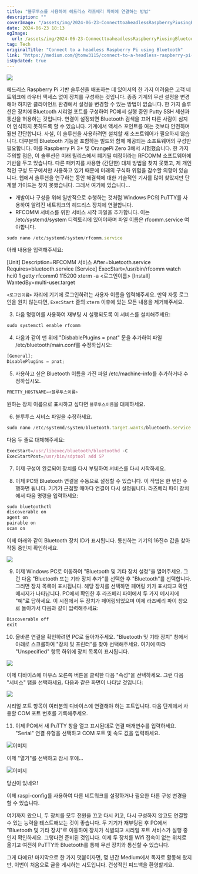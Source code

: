 ```yaml
---
title: "블루투스를 사용하여 헤드리스 라즈베리 파이에 연결하는 방법"
description: ""
coverImage: "/assets/img/2024-06-23-ConnecttoaheadlessRaspberryPiusingBluetooth_0.png"
date: 2024-06-23 18:13
ogImage:
  url: /assets/img/2024-06-23-ConnecttoaheadlessRaspberryPiusingBluetooth_0.png
tag: Tech
originalTitle: "Connect to a headless Raspberry Pi using Bluetooth"
link: "https://medium.com/@tomw3115/connect-to-a-headless-raspberry-pi-using-bluetooth-0e61c05e1b68"
isUpdated: true
---
```


<img src="/assets/img/2024-06-23-ConnecttoaheadlessRaspberryPiusingBluetooth_0.png" />

헤드리스 Raspberry Pi 기반 솔루션을 배포하는 데 있어서의 한 가지 어려움은 고객 네트워크에 라우터 액세스 없이 장치를 구성하는 것입니다. 종종 기계의 무선 설정을 변경해야 하지만 클라이언트 환경에서 설정을 변경할 수 있는 방법이 없습니다. 한 가지 솔루션은 장치에 Bluetooth 시리얼 포트를 구성하여 PC에서 실행 중인 Putty SSH 세션과 통신을 허용하는 것입니다. 연결이 설정되면 Bluetooth 검색을 끄어 다른 사람이 심지어 인식하지 못하도록 할 수 있습니다. 기계에서 액세스 포인트를 여는 것보다 안전하며 훨씬 간단합니다. 사실, 이 솔루션을 사용하려면 설치할 새 소프트웨어가 필요하지 않습니다. 대부분의 Bluetooth 기능을 포함하는 빌드와 함께 제공되는 소프트웨어의 구성만 필요합니다. 이를 Raspberry Pi 3+ 및 OrangePi Zero 3에서 시험했습니다. 한 가지 주의할 점은, 이 솔루션은 미래 릴리스에서 폐기될 예정이라는 RFCOMM 소프트웨어에 기반을 두고 있습니다. 다른 패키지를 사용한 (간단한) 대체 방법을 찾지 못했고, 제 개인적인 구성 도구에서만 사용하고 있기 때문에 미래의 구식화 위험을 감수할 의향이 있습니다. 웹에서 솔루션을 연구하는 동안 해결책에 대한 기술적인 기사를 많이 찾았지만 단계별 가이드는 찾지 못했습니다. 그래서 여기에 있습니다...

- 개발이나 구성을 위해 일반적으로 수행하는 것처럼 Windows PC의 PuTTY를 사용하여 알려진 네트워크의 헤드리스 장치에 연결합니다.
- RFCOMM 서비스를 위한 서비스 시작 파일을 추가합니다. 이는 /etc/systemd/system 디렉토리에 있어야하며 파일 이름은 rfcomm.service 여야합니다.

```js
sudo nano /etc/systemd/system/rfcomm.service
```

<!-- cozy-coder - 수평 -->

<ins class="adsbygoogle"
     style="display:block"
     data-ad-client="ca-pub-4877378276818686"
     data-ad-slot="1107185301"
     data-ad-format="auto"
     data-full-width-responsive="true"></ins>

<script>
     (adsbygoogle = window.adsbygoogle || []).push({});
</script>

아래 내용을 입력해주세요:

[Unit]
Description=RFCOMM 서비스
After=bluetooth.service
Requires=bluetooth.service
[Service]
ExecStart=/usr/bin/rfcomm watch hci0 1 getty rfcomm0 115200 xterm -a <로그인이름>
[Install]
WantedBy=multi-user.target

`<로그인이름>` 자리에 기기에 로그인하려는 사용자 이름을 입력해주세요. 만약 자동 로그인을 원치 않는다면, `ExecStart` 줄의 `xterm` 이후에 있는 모든 내용을 제거해주세요.

3. 다음 명령어를 사용하여 재부팅 시 실행되도록 이 서비스를 설치해주세요:

<!-- cozy-coder - 수평 -->

<ins class="adsbygoogle"
     style="display:block"
     data-ad-client="ca-pub-4877378276818686"
     data-ad-slot="1107185301"
     data-ad-format="auto"
     data-full-width-responsive="true"></ins>

<script>
     (adsbygoogle = window.adsbygoogle || []).push({});
</script>

```js
sudo systemctl enable rfcomm
```

4. 다음과 같이 맨 위에 "DisbablePlugins = pnat" 문을 추가하여 파일 /etc/bluetooth/main.conf를 수정하십시오:

```js
[General];
DisablePlugins = pnat;
```

5. 사용하고 싶은 Bluetooth 이름을 가진 파일 /etc/machine-info를 추가하거나 수정하십시오.

<!-- cozy-coder - 수평 -->

<ins class="adsbygoogle"
     style="display:block"
     data-ad-client="ca-pub-4877378276818686"
     data-ad-slot="1107185301"
     data-ad-format="auto"
     data-full-width-responsive="true"></ins>

<script>
     (adsbygoogle = window.adsbygoogle || []).push({});
</script>

```js
PRETTY_HOSTNAME=<블루투스이름>
```

원하는 장치 이름으로 표시하고 싶다면 `블루투스이름`을 대체하세요.

6. 블루투스 서비스 파일을 수정하세요.

```js
sudo nano /etc/systemd/system/bluetooth.target.wants/bluetooth.service
```

<!-- cozy-coder - 수평 -->

<ins class="adsbygoogle"
     style="display:block"
     data-ad-client="ca-pub-4877378276818686"
     data-ad-slot="1107185301"
     data-ad-format="auto"
     data-full-width-responsive="true"></ins>

<script>
     (adsbygoogle = window.adsbygoogle || []).push({});
</script>

다음 두 줄로 대체해주세요:

```js
ExecStart=/usr/libexec/bluetooth/bluetoothd -C
ExecStartPost=/usr/bin/sdptool add SP
```

<!-- cozy-coder - 수평 -->

<ins class="adsbygoogle"
     style="display:block"
     data-ad-client="ca-pub-4877378276818686"
     data-ad-slot="1107185301"
     data-ad-format="auto"
     data-full-width-responsive="true"></ins>

<script>
     (adsbygoogle = window.adsbygoogle || []).push({});
</script>

7. 이제 구성이 완료되어 장치를 다시 부팅하여 서비스를 다시 시작하세요.

8. 이제 PC와 Bluetooth 연결을 수동으로 설정할 수 있습니다. 이 작업은 한 번만 수행하면 됩니다. 기기가 근접할 때마다 연결이 다시 설정됩니다. 라즈베리 파이 장치에서 다음 명령을 입력하세요:

```js
sudo bluetoothctl
discoverable on
agent on
pairable on
scan on
```

이제 아래와 같이 Bluetooth 장치 ID가 표시됩니다. 통신하는 기기의 16진수 값을 찾아 작동 중인지 확인하세요.

<!-- cozy-coder - 수평 -->

<ins class="adsbygoogle"
     style="display:block"
     data-ad-client="ca-pub-4877378276818686"
     data-ad-slot="1107185301"
     data-ad-format="auto"
     data-full-width-responsive="true"></ins>

<script>
     (adsbygoogle = window.adsbygoogle || []).push({});
</script>

<img src="/assets/img/2024-06-23-ConnecttoaheadlessRaspberryPiusingBluetooth_1.png" />

9. 이제 Windows PC로 이동하여 "Bluetooth 및 기타 장치 설정"을 열어주세요. 그런 다음 "Bluetooth 또는 기타 장치 추가"를 선택한 후 "Bluetooth"를 선택합니다. 그러면 장치 목록이 표시됩니다. 해당 장치를 선택하면 페어링 키가 표시되고 확인 메시지가 나타납니다. PC에서 확인한 후 라즈베리 파이에서 두 가지 메시지에 "예"로 답하세요. 이 시점에서 두 장치가 페어링되었으며 이제 라즈베리 파이 창으로 돌아가서 다음과 같이 입력해주세요:

```js
Discoverable off
exit
```

10. 올바른 연결을 확인하려면 PC로 돌아가주세요. "Bluetooth 및 기타 장치" 창에서 아래로 스크롤하여 "장치 및 프린터"를 찾아 선택해주세요. 여기에 따라 "Unspecified" 항목 하위에 장치 목록이 표시됩니다.

<!-- cozy-coder - 수평 -->

<ins class="adsbygoogle"
     style="display:block"
     data-ad-client="ca-pub-4877378276818686"
     data-ad-slot="1107185301"
     data-ad-format="auto"
     data-full-width-responsive="true"></ins>

<script>
     (adsbygoogle = window.adsbygoogle || []).push({});
</script>

<img src="/assets/img/2024-06-23-ConnecttoaheadlessRaspberryPiusingBluetooth_2.png" />

이제 디바이스에 마우스 오른쪽 버튼을 클릭한 다음 "속성"을 선택하세요. 그런 다음 "서비스" 탭을 선택하세요. 다음과 같은 화면이 나타날 것입니다:

<img src="/assets/img/2024-06-23-ConnecttoaheadlessRaspberryPiusingBluetooth_3.png" />

시리얼 포트 항목이 여러분의 디바이스에 연결해야 하는 포트입니다. 다음 단계에서 사용할 COM 포트 번호를 기록해주세요.

<!-- cozy-coder - 수평 -->

<ins class="adsbygoogle"
     style="display:block"
     data-ad-client="ca-pub-4877378276818686"
     data-ad-slot="1107185301"
     data-ad-format="auto"
     data-full-width-responsive="true"></ins>

<script>
     (adsbygoogle = window.adsbygoogle || []).push({});
</script>

11. 이제 PC에서 새 PuTTY 창을 열고 표시된대로 연결 매개변수를 입력하세요. "Serial" 연결 유형을 선택하고 COM 포트 및 속도 값을 입력하세요.

![이미지](/assets/img/2024-06-23-ConnecttoaheadlessRaspberryPiusingBluetooth_4.png)

이제 "열기"를 선택하고 잠시 후에...

![이미지](/assets/img/2024-06-23-ConnecttoaheadlessRaspberryPiusingBluetooth_5.png)

<!-- cozy-coder - 수평 -->

<ins class="adsbygoogle"
     style="display:block"
     data-ad-client="ca-pub-4877378276818686"
     data-ad-slot="1107185301"
     data-ad-format="auto"
     data-full-width-responsive="true"></ins>

<script>
     (adsbygoogle = window.adsbygoogle || []).push({});
</script>

당신이 있네요!

이제 raspi-config를 사용하여 다른 네트워크를 설정하거나 필요한 다른 구성 변경을 할 수 있습니다.

여기까지 왔으니, 두 장치를 모두 전원을 끄고 다시 키고, 다시 구성하지 않고도 연결할 수 있는 능력을 테스트해보는 것이 좋습니다. 두 기기가 재부팅된 후 PC에서 "Bluetooth 및 기타 장치"로 이동하여 장치가 식별되고 시리얼 포트 서비스가 실행 중인지 확인하세요. 그렇다면 준비된 것입니다. 이제 두 장치를 Wifi 접속이 없는 위치로 옮기고 여전히 PuTTY와 Bluetooth를 통해 무선 장치와 통신할 수 있습니다.

그게 다에요! 마지막으로 한 가지 덧붙이자면, 몇 년간 Medium에서 독자로 활동해 왔지만, 이번이 처음으로 글을 게시하는 시도입니다. 건성적인 피드백을 환영할게요.
